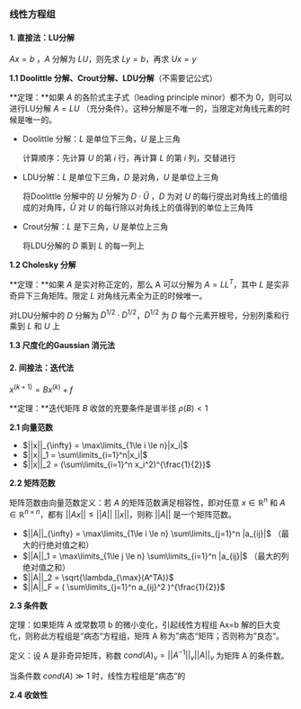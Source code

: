 ### 线性方程组

#### 1. 直接法：LU分解

$Ax=b$ ，$A$ 分解为 $LU$，则先求 $Ly=b$，再求 $Ux=y$

**1.1 Doolittle 分解、Crout分解、LDU分解**（不需要记公式）

**定理：**如果 $A$ 的各阶式主子式（leading principle minor）都不为 $0$，则可以进行LU分解 $A=LU$ （充分条件）。这种分解是不唯一的，当限定对角线元素的时候是唯一的。

* Doolittle 分解：$L$ 是单位下三角，$U$ 是上三角

  计算顺序：先计算 $U$ 的第 $i$ 行，再计算 $L$ 的第 $i$ 列，交替进行

* LDU分解：$L$ 是单位下三角，$D$ 是对角，$U$ 是单位上三角

  将Doolittle 分解中的 $U$ 分解为 $D\cdot \hat{U}$ ，$D$ 为对 $U$ 的每行提出对角线上的值组成的对角阵，$\hat{U}$ 对 $U$ 的每行除以对角线上的值得到的单位上三角阵

* Crout分解：$L$ 是下三角，$U$ 是单位上三角

  将LDU分解的 $D$ 乘到 $L$ 的每一列上



**1.2 Cholesky 分解**

**定理：**如果 $A$ 是实对称正定的，那么 A 可以分解为 $A=LL^T$，其中 $L$ 是实非奇异下三角矩阵。限定 $L$ 对角线元素全为正的时候唯一。

对LDU分解中的 $D$ 分解为 $D^{1/2}\cdot D^{1/2}$，$D^{1/2}$ 为 $D$ 每个元素开根号，分别列乘和行乘到 $L$ 和 $U$ 上



**1.3 尺度化的Gaussian 消元法**



#### 2. 间接法：迭代法

$x^{(k+1)} = Bx^{(k)} + f$ 

**定理：**迭代矩阵 $B$ 收敛的充要条件是谱半径 $\rho(B) < 1$

**2.1 向量范数**

* $||x||_{\infty} = \max\limits_{1\le i \le n}|x_i|$ 
* $||x||_1 = \sum\limits_{i=1}^n|x_i|$
* $||x||_2 = (\sum\limits_{i=1}^n x_i^2)^{\frac{1}{2}}$

**2.2 矩阵范数**

矩阵范数由向量范数定义：若 $A$ 的矩阵范数满足相容性，即对任意 $x \in \mathbb{R}^n$ 和 $A \in \mathbb{R}^{n \times n }$，都有 $||Ax|| \le ||A|| \  ||x||$，则称 $||A||$ 是一个矩阵范数。

* $||A||_{\infty} = \max\limits_{1\le i \le n} \sum\limits_{j=1}^n |a_{ij}|$  （最大的行绝对值之和）
* $||A||_1 = \max\limits_{1\le j \le n} \sum\limits_{i=1}^n |a_{ij}|$  （最大的列绝对值之和）
* $||A||_2 = \sqrt{\lambda_{\max}(A^TA)}$
* $||A||_F = ( \sum\limits_{j=1}^n a_{ij}^2 )^{\frac{1}{2}}$  

**2.3 条件数**

定理：如果矩阵 A 或常数项 b 的微小变化，引起线性方程组 Ax=b 解的巨大变化，则称此方程组是“病态“方程组，矩阵 A 称为”病态“矩阵；否则称为”良态“。

定义：设 A 是非奇异矩阵，称数 $cond(A)_v = ||A^{-1}||_v||A||_v$ 为矩阵 A 的条件数。

当条件数 $cond(A) \gg 1$ 时，线性方程组是“病态”的



**2.4 收敛性**

